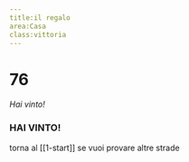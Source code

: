 ```yaml
---
title:il regalo
area:Casa
class:vittoria
---
```

# 76
_Hai vinto!_

### HAI VINTO!

torna al [[1-start]] se vuoi provare altre strade